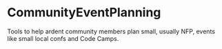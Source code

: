 # CommunityEventPlanning
Tools to help ardent community members plan small, usually NFP, events like small local confs and Code Camps.

